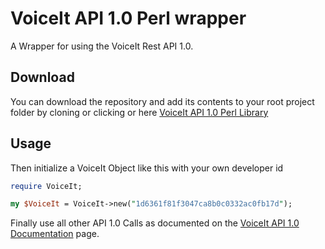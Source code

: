 # VoiceIt API 1.0 Perl wrapper
A Wrapper for using the VoiceIt Rest API 1.0.

## Download
You can download the repository and add its contents to your root project folder by cloning or clicking or here [VoiceIt API 1.0 Perl Library](https://github.com/voiceittech/voiceit-perl/archive/master.zip)

## Usage
Then initialize a VoiceIt Object like this with your own developer id
```perl
require VoiceIt;

my $VoiceIt = VoiceIt->new("1d6361f81f3047ca8b0c0332ac0fb17d");
```
Finally use all other API 1.0 Calls as documented on the [VoiceIt API 1.0 Documentation](https://siv.voiceprintportal.com/apidocs.jsp) page.
